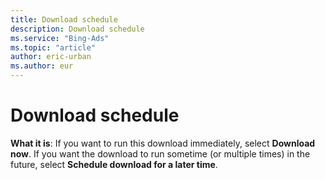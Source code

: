 ```yaml
---
title: Download schedule
description: Download schedule
ms.service: "Bing-Ads"
ms.topic: "article"
author: eric-urban
ms.author: eur
---
```


# Download schedule

**What it is**: If you want to run this download immediately, select **Download now**. If you want the download to run sometime (or multiple times) in the future, select **Schedule download for a later time**.


